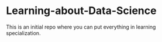 Learning-about-Data-Science
===========================

This is an initial repo where you can put everything in learning specialization. 
